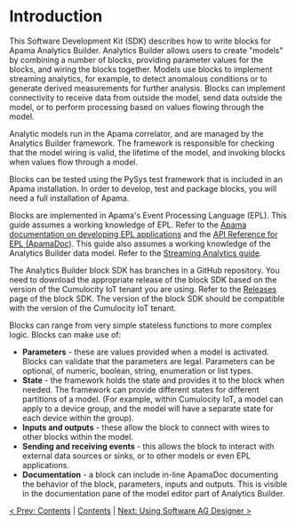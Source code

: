# Introduction

This Software Development Kit (SDK) describes how to write blocks for Apama Analytics Builder. Analytics Builder allows users to create "models" by combining a number of blocks, providing parameter values for the blocks, and wiring the blocks together. Models use blocks to implement streaming analytics, for example, to detect anomalous conditions or to generate derived measurements for further analysis. Blocks can implement connectivity to receive data from outside the model, send data outside the model, or to perform processing based on values flowing through the model.

Analytic models run in the Apama correlator, and are managed by the Analytics Builder framework. The framework is responsible for checking that the model wiring is valid, the lifetime of the model, and invoking blocks when values flow through a model.

Blocks can be tested using the PySys test framework that is included in an Apama installation. In order to develop, test and package blocks, you will need a full installation of Apama.

Blocks are implemented in Apama's Event Processing Language (EPL). This guide assumes a working knowledge of EPL. Refer to the [Apama documentation on developing EPL applications](https://documentation.softwareag.com/pam/10.15.3/en/webhelp/pam-webhelp/index.html#page/pam-webhelp%2Fco-DevApaAppInEpl_how_this_book_is_organized.html) and the [API Reference for EPL (ApamaDoc)](https://documentation.softwareag.com/pam/10.15.3/en/webhelp/ApamaDoc/index.html). This guide also assumes a working knowledge of the Analytics Builder data model. Refer to the [Streaming Analytics guide](https://cumulocity.com/guides/10.17.0/streaming-analytics/analytics-builder/#getting-started).

The Analytics Builder block SDK has branches in a GitHub repository. You need to download the appropriate release of the block SDK based on the version of the Cumulocity IoT tenant you are using. Refer to the [Releases](https://github.com/SoftwareAG/apama-analytics-builder-block-sdk/releases) page of the block SDK. The version of the block SDK should be compatible with the version of the Cumulocity IoT tenant.

Blocks can range from very simple stateless functions to more complex logic. Blocks can make use of:

* **Parameters** - these are values provided when a model is activated. Blocks can validate that the parameters are legal. Parameters can be optional, of numeric, boolean, string, enumeration or list types.
* **State** - the framework holds the state and provides it to the block when needed. The framework can provide different states for different partitions of a model. (For example, within Cumulocity IoT, a model can apply to a device group, and the model will have a separate state for each device within the group).
* **Inputs and outputs** - these allow the block to connect with wires to other blocks within the model.
* **Sending and receiving events** - this allows the block to interact with external data sources or sinks, or to other models or even EPL applications.
* **Documentation** - a block can include in-line ApamaDoc documenting the behavior of the block, parameters, inputs and outputs. This is visible in the documentation pane of the model editor part of Analytics Builder.

[< Prev: Contents](000-contents.md) | [Contents](000-contents.md) | [Next: Using Software AG Designer >](007-UsingDesigner.md) 
